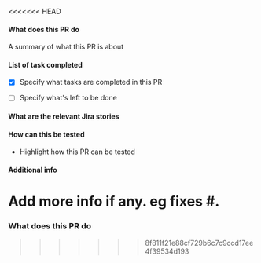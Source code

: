 <<<<<<< HEAD
#### What does this PR do

A summary of what this PR is about

#### List of task completed

- [x] Specify what tasks are completed in this PR

- [ ] Specify what's left to be done

#### What are the relevant Jira stories

#### How can this be tested

- Highlight how this PR can be tested

#### Additional info

Add more info if any. eg fixes #.
=======
### What does this PR do
>>>>>>> 8f811f21e88cf729b6c7c9ccd17ee4f39534d193
